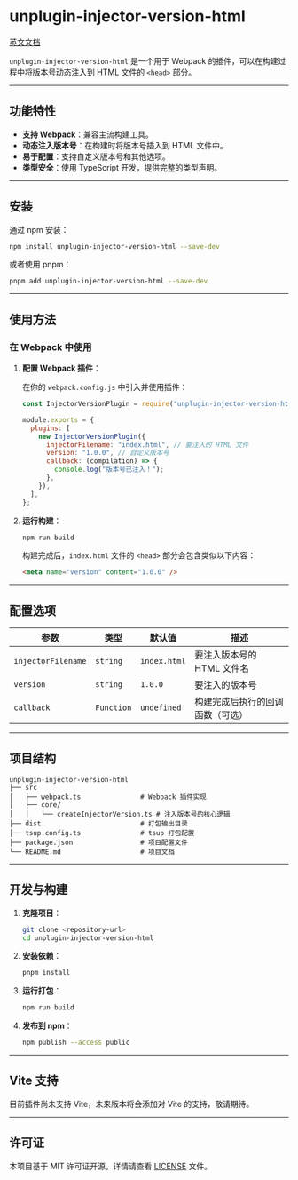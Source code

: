 # unplugin-injector-version-html

[英文文档](./README-en.md)

`unplugin-injector-version-html` 是一个用于 Webpack 的插件，可以在构建过程中将版本号动态注入到 HTML 文件的 `<head>` 部分。

---

## 功能特性

- **支持 Webpack**：兼容主流构建工具。
- **动态注入版本号**：在构建时将版本号插入到 HTML 文件中。
- **易于配置**：支持自定义版本号和其他选项。
- **类型安全**：使用 TypeScript 开发，提供完整的类型声明。

---

## 安装

通过 npm 安装：

```bash
npm install unplugin-injector-version-html --save-dev
```

或者使用 pnpm：

```bash
pnpm add unplugin-injector-version-html --save-dev
```

---

## 使用方法

### 在 Webpack 中使用

1. **配置 Webpack 插件**：

   在你的 `webpack.config.js` 中引入并使用插件：

   ```javascript
   const InjectorVersionPlugin = require("unplugin-injector-version-html");

   module.exports = {
     plugins: [
       new InjectorVersionPlugin({
         injectorFilename: "index.html", // 要注入的 HTML 文件
         version: "1.0.0", // 自定义版本号
         callback: (compilation) => {
           console.log("版本号已注入！");
         },
       }),
     ],
   };
   ```

2. **运行构建**：

   ```bash
   npm run build
   ```

   构建完成后，`index.html` 文件的 `<head>` 部分会包含类似以下内容：

   ```html
   <meta name="version" content="1.0.0" />
   ```

---

## 配置选项

| 参数               | 类型       | 默认值       | 描述                             |
| ------------------ | ---------- | ------------ | -------------------------------- |
| `injectorFilename` | `string`   | `index.html` | 要注入版本号的 HTML 文件名       |
| `version`          | `string`   | `1.0.0`      | 要注入的版本号                   |
| `callback`         | `Function` | `undefined`  | 构建完成后执行的回调函数（可选） |

---

## 项目结构

```
unplugin-injector-version-html
├── src
│   ├── webpack.ts               # Webpack 插件实现
│   ├── core/
│   │   └── createInjectorVersion.ts # 注入版本号的核心逻辑
├── dist                         # 打包输出目录
├── tsup.config.ts               # tsup 打包配置
├── package.json                 # 项目配置文件
└── README.md                    # 项目文档
```

---

## 开发与构建

1. **克隆项目**：

   ```bash
   git clone <repository-url>
   cd unplugin-injector-version-html
   ```

2. **安装依赖**：

   ```bash
   pnpm install
   ```

3. **运行打包**：

   ```bash
   npm run build
   ```

4. **发布到 npm**：

   ```bash
   npm publish --access public
   ```

---

## Vite 支持

目前插件尚未支持 Vite，未来版本将会添加对 Vite 的支持，敬请期待。

---

## 许可证

本项目基于 MIT 许可证开源，详情请查看 [LICENSE](./LICENSE) 文件。
